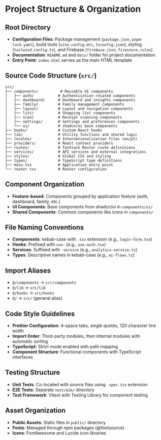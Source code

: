 # Project Structure & Organization

## Root Directory

- **Configuration Files**: Package management (`package.json`, `pnpm-lock.yaml`), build tools (`vite.config.mts`, `tsconfig.json`), styling (`tailwind.config.ts`), and Firebase (`firebase.json`, `firestore.rules`)
- **Documentation**: `README.md` and `docs/` folder for project documentation
- **Entry Point**: `index.html` serves as the main HTML template

## Source Code Structure (`src/`)

```
src/
├── components/          # Reusable UI components
│   ├── auth/           # Authentication-related components
│   ├── dashboard/      # Dashboard and insights components
│   ├── family/         # Family management components
│   ├── layout/         # Layout and navigation components
│   ├── list/           # Shopping list components
│   ├── scan/           # Receipt scanning components
│   ├── settings/       # Settings and preferences components
│   └── ui/             # shadcn/ui base components
├── hooks/              # Custom React hooks
├── lib/                # Utility functions and shared logic
├── locales/            # Internationalization files (en/pt)
├── providers/          # React context providers
├── routes/             # TanStack Router route definitions
├── services/           # API services and external integrations
├── styles/             # Global CSS and styling
├── types/              # TypeScript type definitions
├── main.tsx            # Application entry point
└── router.tsx          # Router configuration
```

## Component Organization

- **Feature-based**: Components grouped by application feature (auth, dashboard, family, etc.)
- **UI Components**: Base components from shadcn/ui in `components/ui/`
- **Shared Components**: Common components like icons in `components/`

## File Naming Conventions

- **Components**: kebab-case with `.tsx` extension (e.g., `login-form.tsx`)
- **Hooks**: Prefixed with `use-` (e.g., `use-auth.tsx`)
- **Services**: Suffixed with `-service` (e.g., `analytics-service.ts`)
- **Types**: Descriptive names in kebab-case (e.g., `ai-flows.ts`)

## Import Aliases

- `@/components` → `src/components`
- `@/lib` → `src/lib`
- `@/hooks` → `src/hooks`
- `@/` → `src/` (general alias)

## Code Style Guidelines

- **Prettier Configuration**: 4-space tabs, single quotes, 120 character line width
- **Import Order**: Third-party modules, then internal modules with automatic sorting
- **TypeScript**: Strict mode enabled with path mapping
- **Component Structure**: Functional components with TypeScript interfaces

## Testing Structure

- **Unit Tests**: Co-located with source files using `.spec.tsx` extension
- **E2E Tests**: Separate `test/e2e/` directory
- **Test Framework**: Vitest with Testing Library for component testing

## Asset Organization

- **Public Assets**: Static files in `public/` directory
- **Fonts**: Managed through npm packages (@fontsource)
- **Icons**: FontAwesome and Lucide icon libraries